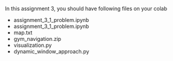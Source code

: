 
In this assignment 3, you should have following files on your colab

- assignment_3_1_problem.ipynb
- assignment_3_1_problem.ipynb
- map.txt
- gym_navigation.zip
- visualization.py
- dynamic_window_approach.py

